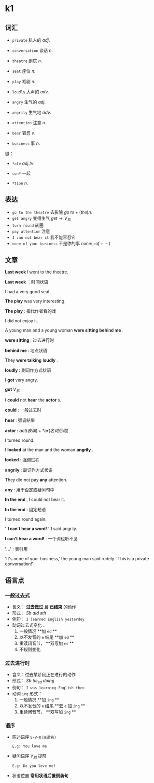 # k1

## 词汇

-  `private` 私人的 $adj.$ 

-  `conversation` 谈话 $n.$ 

-  `theatre` 剧院 $n.$ 

-  `seat` 座位 $n.$ 

-  `play` 戏剧 $n.$ 

-  `loudly` 大声的 $adv.$ 

-  `angry` 生气的 $adj.$ 

-  `angrily` 生气地 $adv.$ 

-  `attention` 注意 $n.$ 

-  `bear` 容忍 $v.$ 

-  `business` 事 $n.$ 

缀：
-  `*ate`  $adj./v.$ 

- `con*` 一起

- `*tion` $n.$ 

## 表达

-  `go to the theatre` 去影院 $go \ to+(the)n.$
-  `get angry` 变得生气 $get \to V_系$ 
-  `turn round` 转圈
-  `pay attention` 注意
-  `I can not bear it` 我不能容忍它 
-  `none of your business` 不是你的事 $none(+ of + \cdots)$

## 文章

 **Last week** I went to the theatre. 

 **Last week** ：时间状语

I had a very good seat. 

 **The play** was very interesting. 

 **The play** : 指代作者看的戏

I did not enjoy it. 

A young man and a young woman **were sitting**  **behind me** . 

 **were sitting** : 过去进行时

 **behind me** : 地点状语

They **were talking** **loudly** . 

 **loudly** : 副词作方式状语

I **got** very angry. 

**got**  $V_系$ 

I **could** not **hear** the **actor** s. 

 **could** : 一般过去时 

 **hear** : 强调结果

 **actor** : $act(表演) + *or(名词后缀)$ 

I turned round. 

I **looked** at the man and the woman **angrily** . 

 **looked** : 强调过程

 **angrily** : 副词作方式状语

They did not pay **any** attention. 

 **any** : 用于否定或疑问句中

 **In the end** , I could not bear it. 

 **In the end** : 固定短语

I turned round again. 

 **'** **I can't hear a word!**  **'** I said angrily.

 **I can't hear a word!** : 一个词也听不见

**'...'** : 表引用

'It's none of your business,' the young man said rudely. 'This is a private conversation!'

## 语言点

### 一般过去式

- 含义： **过去做过** 且 **已结束** 的动作
- 形式： $Sb \ did \ sth$ 
- 例句： `I learned English yesterdey` 
- 动词过去式变化：
  1. 一般情况 **加 `ed` ** 
  2. 以不发音的 `e` 结尾 **加 `ed` ** 
  3. 重读闭音节， **双写加 `ed` ** 
  4. 不规则变化

### 过去进行时

- 含义：过去某阶段正在进行的动作
- 形式： $Sb \ be_{ed} \ doing$ 
- 例句： `I was learning English then` 
- 动词 `ing` 形式：
  1. 一般情况 **加 `ing` ** 
  2. 以不发音的 `e` 结尾 **去 `e` 加 `ing` ** 
  3. 重读闭音节， **双写加 `ing` ** 

### 语序

- 陈述语序 `S-V-O(主谓宾)` 

   `E.g: You love me`  

- 疑问语序 $V_助$ 提前

   `E.g: Do you love me?`  

- 状语位置 **常用状语后置倒装句** 
